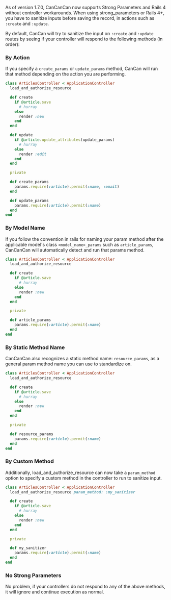 As of version 1.7.0, CanCanCan now supports Strong Parameters and Rails 4 without controller workarounds. When using strong_parameters or Rails 4+, you have to sanitize inputs before saving the record, in actions such as `:create` and `:update`.

By default, CanCan will try to sanitize the input on `:create` and `:update` routes by seeing if your controller will respond to the following methods (in order):

### By Action

If you specify a `create_params` or `update_params` method, CanCan will run that method depending on the action you are performing.

```ruby
class ArticlesController < ApplicationController
  load_and_authorize_resource

  def create
    if @article.save
      # hurray
    else
      render :new
    end
  end

  def update
    if @article.update_attributes(update_params)
      # hurray
    else
      render :edit
    end
  end

  private

  def create_params
    params.require(:article).permit(:name, :email)
  end

  def update_params
    params.require(:article).permit(:name)
  end
end
```

### By Model Name

If you follow the convention in rails for naming your param method after the applicable model's class `<model_name>_params` such as `article_params`, CanCanCan will automatically detect and run that params method.

```ruby
class ArticlesController < ApplicationController
  load_and_authorize_resource

  def create
    if @article.save
      # hurray
    else
      render :new
    end
  end

  private

  def article_params
    params.require(:article).permit(:name)
  end
end
```

### By Static Method Name

CanCanCan also recognizes a static method name: `resource_params`, as a general param method name you can use to standardize on.

```ruby
class ArticlesController < ApplicationController
  load_and_authorize_resource

  def create
    if @article.save
      # hurray
    else
      render :new
    end
  end

  private

  def resource_params
    params.require(:article).permit(:name)
  end
end
```

### By Custom Method

Additionally, load_and_authorize_resource can now take a `param_method` option to specify a custom method in the controller to run to sanitize input.

```ruby
class ArticlesController < ApplicationController
  load_and_authorize_resource param_method: :my_sanitizer

  def create
    if @article.save
      # hurray
    else
      render :new
    end
  end

  private

  def my_sanitizer
    params.require(:article).permit(:name)
  end
end
```

### No Strong Parameters

No problem, if your controllers do not respond to any of the above methods, it will ignore and continue execution as normal.